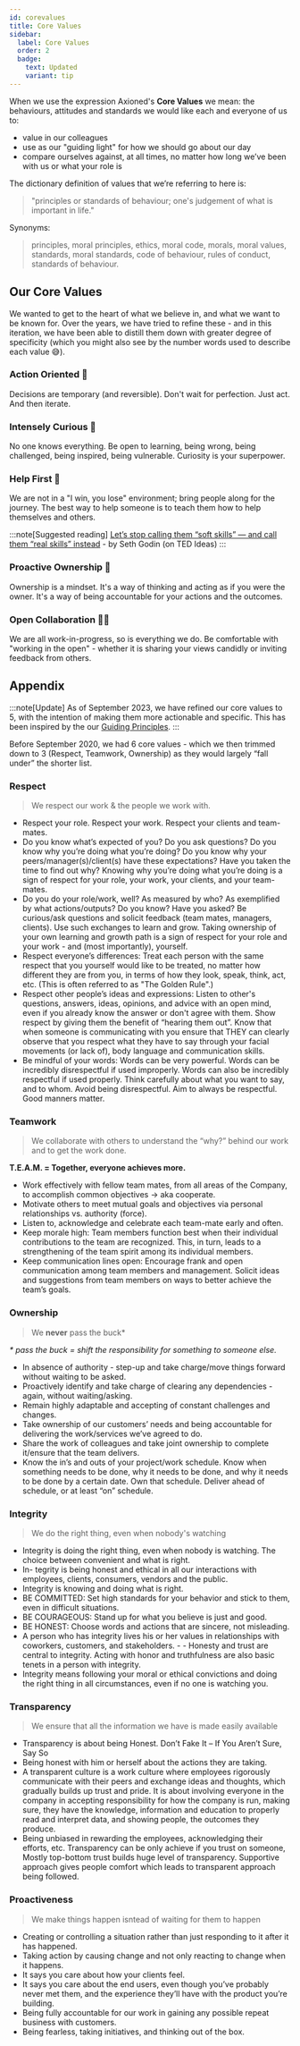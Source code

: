 ```yaml
---
id: corevalues
title: Core Values
sidebar:
  label: Core Values
  order: 2
  badge:
    text: Updated
    variant: tip
---
```


When we use the expression Axioned's **Core Values** we mean: the behaviours, attitudes and standards we would like each and everyone of us to:

- value in our colleagues
- use as our "guiding light" for how we should go about our day
- compare ourselves against, at all times, no matter how long we’ve been with us or what your role is

The dictionary definition of values that we’re referring to here is:

> "principles or standards of behaviour; one's judgement of what is important in life."

Synonyms:

> principles, moral principles, ethics, moral code, morals, moral values, standards, moral standards, code of behaviour, rules of conduct, standards of behaviour.

## Our Core Values

We wanted to get to the heart of what we believe in, and what we want to be known for. Over the years, we have tried to refine these - and in this iteration, we have been able to distill them down with greater degree of specificity (which you might also see by the number words used to describe each value 😅).

### Action Oriented 🚀

Decisions are temporary (and reversible). Don't wait for perfection. Just act. And then iterate.

### Intensely Curious 🧠

No one knows everything. Be open to learning, being wrong, being challenged, being inspired, being vulnerable. Curiosity is your superpower.

### Help First 🤝

We are not in a "I win, you lose" environment; bring people along for the journey. The best way to help someone is to teach them how to help themselves and others.

:::note[Suggested reading]
[Let’s stop calling them “soft skills” — and call them “real skills” instead](https://ideas.ted.com/soft-skills-and-real-skills/) - by Seth Godin (on TED Ideas)
:::

### Proactive Ownership 🏅

Ownership is a mindset. It's a way of thinking and acting as if you were the owner. It's a way of being accountable for your actions and the outcomes.

### Open Collaboration 🤜🤛

We are all work-in-progress, so is everything we do. Be comfortable with "working in the open" - whether it is sharing your views candidly or inviting feedback from others.

## Appendix

:::note[Update]
As of September 2023, we have refined our core values to 5, with the intention of making them more actionable and specific. This has been inspired by the our [Guiding Principles](/docs/Playbook/guiding-principles).
:::

Before September 2020, we had 6 core values - which we then trimmed down to 3 (Respect, Teamwork, Ownership) as they would largely “fall under” the shorter list.

### Respect

> We respect our work & the people we work with.

- Respect your role. Respect your work. Respect your clients and team-mates.
- Do you know what’s expected of you? Do you ask questions? Do you know why you’re doing what you’re doing? Do you know why your peers/manager(s)/client(s) have these expectations? Have you taken the time to find out why? Knowing why you’re doing what you’re doing is a sign of respect for your role, your work, your clients, and your team-mates.
- Do you do your role/work, well? As measured by who? As exemplified by what actions/outputs? Do you know? Have you asked? Be curious/ask questions and solicit feedback (team mates, managers, clients). Use such exchanges to learn and grow. Taking ownership of your own learning and growth path is a sign of respect for your role and your work - and (most importantly), yourself.
- Respect everyone’s differences: Treat each person with the same respect that you yourself would like to be treated, no matter how different they are from you, in terms of how they look, speak, think, act, etc. (This is often referred to as "The Golden Rule".)
- Respect other people’s ideas and expressions: Listen to other's questions, answers, ideas, opinions, and advice with an open mind, even if you already know the answer or don't agree with them. Show respect by giving them the benefit of “hearing them out”. Know that when someone is communicating with you ensure that THEY can clearly observe that you respect what they have to say through your facial movements (or lack of), body language and communication skills.
- Be mindful of your words: Words can be very powerful. Words can be incredibly disrespectful if used improperly. Words can also be incredibly respectful if used properly. Think carefully about what you want to say, and to whom. Avoid being disrespectful. Aim to always be respectful. Good manners matter.

### Teamwork

> We collaborate with others to understand the “why?” behind our work and to get the work done.

**T.E.A.M. = Together, everyone achieves more.**

- Work effectively with fellow team mates, from all areas of the Company, to accomplish common objectives → aka cooperate.
- Motivate others to meet mutual goals and objectives via personal relationships vs. authority (force).
- Listen to, acknowledge and celebrate each team-mate early and often.
- Keep morale high: Team members function best when their individual contributions to the team are recognized. This, in turn, leads to a strengthening of the team spirit among its individual members.
- Keep communication lines open: Encourage frank and open communication among team members and management. Solicit ideas and suggestions from team members on ways to better achieve the team’s goals.

### Ownership

> We **never** pass the buck\*

_\* pass the buck = shift the responsibility for something to someone else._

- In absence of authority - step-up and take charge/move things forward without waiting to be asked.
- Proactively identify and take charge of clearing any dependencies - again, without waiting/asking.
- Remain highly adaptable and accepting of constant challenges and changes.
- Take ownership of our customers’ needs and being accountable for delivering the work/services we’ve agreed to do.
- Share the work of colleagues and take joint ownership to complete it/ensure that the team delivers.
- Know the in’s and outs of your project/work schedule. Know when something needs to be done, why it needs to be done, and why it needs to be done by a certain date. Own that schedule. Deliver ahead of schedule, or at least “on” schedule.

### Integrity

> We do the right thing, even when nobody's watching

- Integrity is doing the right thing, even when nobody is watching. The choice between convenient and what is right.
- In- tegrity is being honest and ethical in all our interactions with employees, clients, consumers, vendors and the public.
- Integrity is knowing and doing what is right.
- BE COMMITTED: Set high standards for your behavior and stick to them, even in difficult situations.
- BE COURAGEOUS: Stand up for what you believe is just and good.
- BE HONEST: Choose words and actions that are sincere, not misleading.
- A person who has integrity lives his or her values in relationships with coworkers, customers, and stakeholders. - - Honesty and trust are central to integrity. Acting with honor and truthfulness are also basic tenets in a person with integrity.
- Integrity means following your moral or ethical convictions and doing the right thing in all circumstances, even if no one is watching you.

### Transparency

> We ensure that all the information we have is made easily available

- Transparency is about being Honest. Don’t Fake It – If You Aren’t Sure, Say So
- Being honest with him or herself about the actions they are taking.
- A transparent culture is a work culture where employees rigorously communicate with their peers and exchange ideas and thoughts, which gradually builds up trust and pride. It is about involving everyone in the company in accepting responsibility for how the company is run, making sure, they have the knowledge, information and education to properly read and interpret data, and showing people, the outcomes they produce.
- Being unbiased in rewarding the employees, acknowledging their efforts, etc. Transparency can be only achieve if you trust on someone, Mostly top-bottom trust builds huge level of transparency. Supportive approach gives people comfort which leads to transparent approach being followed.

### Proactiveness

> We make things happen isntead of waiting for them to happen

- Creating or controlling a situation rather than just responding to it after it has happened.
- Taking action by causing change and not only reacting to change when it happens.
- It says you care about how your clients feel.
- It says you care about the end users, even though you’ve probably never met them, and the experience they’ll have with the product you’re building.
- Being fully accountable for our work in gaining any possible repeat business with customers.
- Being fearless, taking initiatives, and thinking out of the box.

